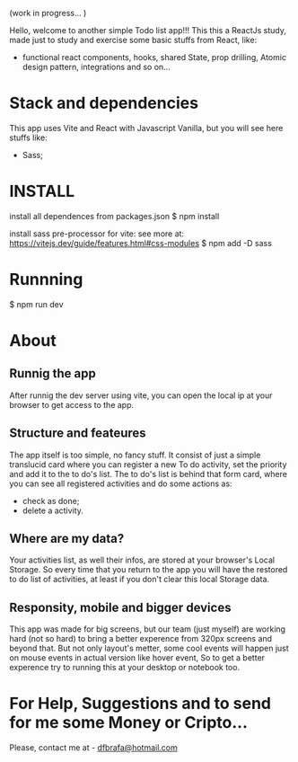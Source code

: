 (work in progress... )

Hello, welcome to another simple Todo list app!!!
This this a ReactJs study, made just to study and exercise some basic stuffs from React, like: 
- functional react components, hooks, shared State, prop drilling, Atomic design pattern, integrations and so on...


# Stack and dependencies 
This app uses Vite and React with Javascript Vanilla, but you will see here stuffs like:
 - Sass;

# INSTALL
install all dependences from packages.json
$ npm install

install sass pre-processor for vite:    see more at: https://vitejs.dev/guide/features.html#css-modules
$ npm add -D sass

# Runnning
$ npm run dev

# About

## Runnig the app
After runnig the dev server using vite, you can open the local ip at your browser to get access to the app.

## Structure and feateures
The app itself is too simple, no fancy stuff. It consist of just a simple translucid card where you can register a new
To do activity, set the priority and add it to the to do's list.
The to do's list is behind that form card, where you can see all registered activities and do some actions as:
- check as done;
- delete a activity.

## Where are my data?
Your activities list, as well their infos, are stored at your browser's Local Storage. So every time that you return to 
the app you will have the restored to do list of activities, at least if you don't clear this local Storage data.

## Responsity, mobile and bigger devices
This app was made for big screens, but our team (just myself) are working hard (not so hard) to bring a better experence
from 320px screens and beyond that.
But not only layout's metter, some cool events will happen just on mouse events in actual version like hover event, So
to get a better experence try to running this at your desktop or notebook too.


# For Help, Suggestions and  to send for me some Money or Cripto...
Please, contact me at - dfbrafa@hotmail.com